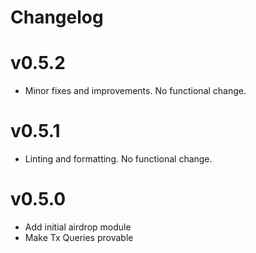 # Changelog

# v0.5.2
- Minor fixes and improvements. No functional change.

# v0.5.1
- Linting and formatting. No functional change.

# v0.5.0
- Add initial airdrop module
- Make Tx Queries provable
